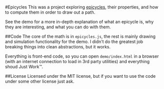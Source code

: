 #Epicycles
This was a project exploring [epicycles](https://en.wikipedia.org/wiki/Deferent_and_epicycle#Mathematical_formalism), their properties, and how to compute them in order to draw out a path.

See the demo for a more in-depth explanation of what an epicycle is, why they are interesting, and what you can do with them.

##Code
The core of the math is in `epicycles.js`, the rest is mainly drawing and simulation functionality for the demo. I didn't do the greatest job breaking things into clean abstractions, but it works.

Everything is front-end code, so you can open `demo/index.html` in a browser (with an internet connection to load in 3rd party utilities) and everything shoud Just Work™.

##License
Licensed under the MIT license, but if you want to use the code under some other license just ask.

